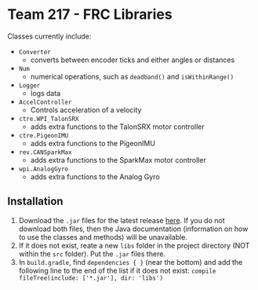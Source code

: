 # Team 217 - FRC Libraries

Classes currently include:

- `Converter`
  - converts between encoder ticks and either angles or distances
- `Num`
  - numerical operations, such as `deadband()` and `isWithinRange()`
- `Logger`
  - logs data
- `AccelController`
  - Controls acceleration of a velocity
- `ctre.WPI_TalonSRX`
  - adds extra functions to the TalonSRX motor controller
- `ctre.PigeonIMU`
  - adds extra functions to the PigeonIMU
- `rev.CANSparkMax`
  - adds extra functions to the SparkMax motor controller
- `wpi.AnalogGyro`
  - adds extra functions to the Analog Gyro

## Installation

1) Download the `.jar` files for the latest release [here](https://github.com/Team217/FRC-217-Libraries/releases). If you do not download both files, then the Java documentation (information on how to use the classes and methods) will be unavailable.
2) If it does not exist, reate a new `libs` folder in the project directory (NOT within the `src` folder). Put the `.jar` files there.
3) In `build.gradle`, find `dependencies { }` (near the bottom) and add the following line to the end of the list if it does not exist: `compile fileTree(include: ['*.jar'], dir: 'libs')`
